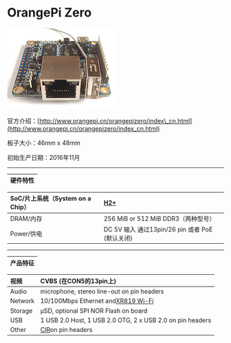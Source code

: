 # OrangePi Zero

![](/assets/zero.png)

官方介绍：[http://www.orangepi.cn/orangepizero/index\_cn.html](http://www.orangepi.cn/orangepizero/index_cn.html)

板子大小：46mm x 48mm

初始生产日期：2016年11月

---

| 硬件特性 |
| :--- |


| SoC/片上系统（System on a Chip） | [H2+](http://linux-sunxi.org/H2%2B) |
| :--- | :--- |
| DRAM/内存 | 256 MiB or 512 MiB DDR3（两种型号） |
| Power/供电 | DC 5V 输入 通过13pin/26 pin 或者 PoE \(默认关闭\) |

---

| 产品特征 |
| :--- |


| 视频 | CVBS \(在CON5的13pin上\) |
| :--- | :--- |
| Audio | microphone, stereo line-out on pin headers |
| Network | 10/100Mbps Ethernet and[XR819 Wi-Fi](http://linux-sunxi.org/Wifi#Allwinner) |
| Storage | µSD, optional SPI NOR Flash on board |
| USB | 1 USB 2.0 Host, 1 USB 2.0 OTG, 2 x USB 2.0 on pin headers |
| Other | [CIR](http://linux-sunxi.org/CIR)on pin headers |



